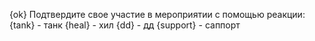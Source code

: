 {ok}
Подтвердите свое участие в мероприятии с помощью реакции:
{tank} - танк
{heal} - хил
{dd} - дд
{support} - саппорт
